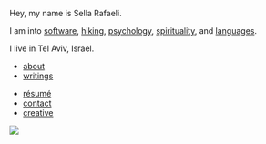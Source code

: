 Hey, my name is Sella Rafaeli.

I am into [software](/software), [hiking](/hiking), [psychology](/psychology), [spirituality](/spirituality), and [languages](/languages). 

I live in Tel Aviv, Israel.

* [about](/about.html)
* [writings](/blog)
<!-- * [readings](/good_reads.html) -->
* [résumé](/cv_sella_rafaeli_apr_2016.pdf)
* [contact](/contact.html)
* [creative](/creative.html)

<div class='center'>
  <img src="http://imgur.com/NJoZJIs.jpg">
</div>